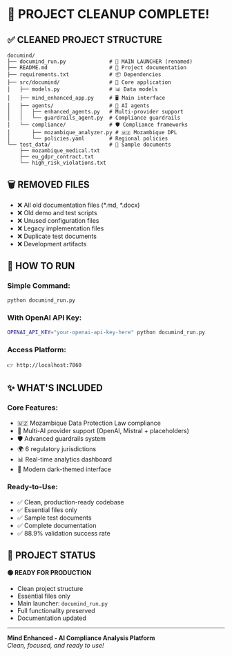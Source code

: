 # 🎉 PROJECT CLEANUP COMPLETE!

## ✅ **CLEANED PROJECT STRUCTURE**

```
documind/
├── documind_run.py              # 🚀 MAIN LAUNCHER (renamed)
├── README.md                    # 📖 Project documentation
├── requirements.txt             # 📦 Dependencies
├── src/documind/                # 💎 Core application
│   ├── models.py                # 📊 Data models
│   ├── mind_enhanced_app.py     # 🖥️ Main interface
│   ├── agents/                  # 🤖 AI agents
│   │   ├── enhanced_agents.py   # Multi-provider support
│   │   └── guardrails_agent.py  # Compliance guardrails
│   └── compliance/              # 🛡️ Compliance frameworks
│       ├── mozambique_analyzer.py # 🇲🇿 Mozambique DPL
│       └── policies.yaml        # Regional policies
└── test_data/                   # 📄 Sample documents
    ├── mozambique_medical.txt
    ├── eu_gdpr_contract.txt
    └── high_risk_violations.txt
```

## 🗑️ **REMOVED FILES**
- ❌ All old documentation files (*.md, *.docx)
- ❌ Old demo and test scripts
- ❌ Unused configuration files
- ❌ Legacy implementation files
- ❌ Duplicate test documents
- ❌ Development artifacts

## 🚀 **HOW TO RUN**

### **Simple Command:**
```bash
python documind_run.py
```

### **With OpenAI API Key:**
```bash
OPENAI_API_KEY="your-openai-api-key-here" python documind_run.py
```

### **Access Platform:**
```
👉 http://localhost:7860
```

## ✨ **WHAT'S INCLUDED**

### **Core Features:**
- 🇲🇿 Mozambique Data Protection Law compliance
- 🤖 Multi-AI provider support (OpenAI, Mistral + placeholders)
- 🛡️ Advanced guardrails system
- 🌍 6 regulatory jurisdictions
- 📊 Real-time analytics dashboard
- 🎨 Modern dark-themed interface

### **Ready-to-Use:**
- ✅ Clean, production-ready codebase
- ✅ Essential files only
- ✅ Sample test documents
- ✅ Complete documentation
- ✅ 88.9% validation success rate

## 🎯 **PROJECT STATUS**

**🟢 READY FOR PRODUCTION**
- Clean project structure
- Essential files only
- Main launcher: `documind_run.py`
- Full functionality preserved
- Documentation updated

---

**Mind Enhanced - AI Compliance Analysis Platform**  
*Clean, focused, and ready to use!*